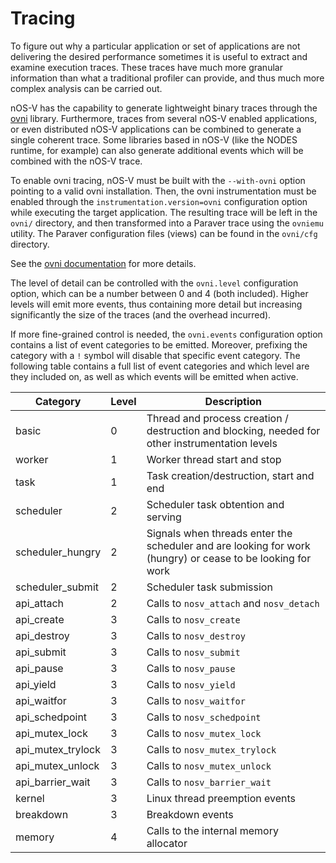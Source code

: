 # Tracing

To figure out why a particular application or set of applications are not delivering the desired performance sometimes
it is useful to extract and examine execution traces. These traces have much more granular information than what a
traditional profiler can provide, and thus much more complex analysis can be carried out.

nOS-V has the capability to generate lightweight binary traces through the [ovni](https://ovni.readthedocs.io) library.
Furthermore, traces from several nOS-V enabled applications, or even distributed nOS-V applications can be combined
to generate a single coherent trace. Some libraries based in nOS-V (like the NODES runtime, for example) can also
generate additional events which will be combined with the nOS-V trace.

To enable ovni tracing, nOS-V must be built with the `--with-ovni` option pointing to a valid ovni installation. Then,
the ovni instrumentation must be enabled through the `instrumentation.version=ovni` configuration option while executing
the target application. The resulting trace will be left in the `ovni/` directory, and then transformed into a Paraver
trace using the `ovniemu` utility. The Paraver configuration files (views) can be found in the `ovni/cfg` directory.

See the [ovni documentation](https://ovni.readthedocs.io) for more details.

The level of detail can be controlled with the `ovni.level` configuration option, which can be a number between 0 and 4
(both included). Higher levels will emit more events, thus containing more detail but increasing significantly the size
of the traces (and the overhead incurred).

If more fine-grained control is needed, the `ovni.events` configuration option contains a list of event categories to be
emitted. Moreover, prefixing the category with a `!` symbol will disable that specific event category. The following
table contains a full list of event categories and which level are they included on, as well as which events will be emitted when active.

| Category         | Level | Description |
| ---------------- | ----- | ----------- |
| basic            |     0 | Thread and process creation / destruction and blocking, needed for other instrumentation levels |
| worker           |     1 | Worker thread start and stop |
| task             |     1 | Task creation/destruction, start and end |
| scheduler        |     2 | Scheduler task obtention and serving |
| scheduler_hungry |     2 | Signals when threads enter the scheduler and are looking for work (hungry) or cease to be looking for work |
| scheduler_submit |     2 | Scheduler task submission |
| api_attach       |     2 | Calls to `nosv_attach` and `nosv_detach` |
| api_create       |     3 | Calls to `nosv_create` |
| api_destroy      |     3 | Calls to `nosv_destroy` |
| api_submit       |     3 | Calls to `nosv_submit` |
| api_pause        |     3 | Calls to `nosv_pause` |
| api_yield        |     3 | Calls to `nosv_yield` |
| api_waitfor      |     3 | Calls to `nosv_waitfor` |
| api_schedpoint   |     3 | Calls to `nosv_schedpoint` |
| api_mutex_lock   |     3 | Calls to `nosv_mutex_lock` |
| api_mutex_trylock|     3 | Calls to `nosv_mutex_trylock` |
| api_mutex_unlock |     3 | Calls to `nosv_mutex_unlock` |
| api_barrier_wait |     3 | Calls to `nosv_barrier_wait` |
| kernel           |     3 | Linux thread preemption events |
| breakdown        |     3 | Breakdown events |
| memory           |     4 | Calls to the internal memory allocator |
